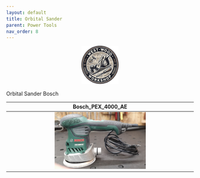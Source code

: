 ```yaml
---
layout: default
title: Orbital Sander
parent: Power Tools
nav_order: 8
---
```


<p align="center"> <img src="../media/www_logo.png" width="20%" height="20%"/> </p>

Orbital Sander Bosch


|                                                         Bosch_PEX_4000_AE                                                            |
|:---------------------------------------------------------------------------------------------------------------------------------------:|
| [<img alt="image" height="25%" src="/media/Bosch_PEX_4000_AE.jpg" width="50%"/>](https://garlatti.github.io/media/Bosch_PEX_4000_AE.jpg)  | 